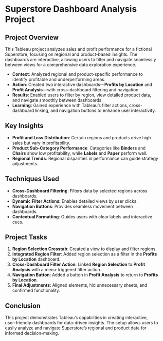 # Superstore Dashboard Analysis Project

## Project Overview
This Tableau project analyzes sales and profit performance for a fictional Superstore, focusing on regional and product-based insights. The dashboards are interactive, allowing users to filter and navigate seamlessly between views for a comprehensive data exploration experience.

- **Context**: Analyzed regional and product-specific performance to identify profitable and underperforming areas.
- **Action**: Created two interactive dashboards—**Profits by Location** and **Profit Analysis**—with cross-dashboard filtering and navigation.
- **Results**: Enabled users to filter by region, view detailed product data, and navigate smoothly between dashboards.
- **Learning**: Gained experience with Tableau’s filter actions, cross-dashboard linking, and navigation buttons to enhance user interactivity.

## Key Insights
- **Profit and Loss Distribution**: Certain regions and products drive high sales but vary in profitability.
- **Product Sub-Category Performance**: Categories like **Binders** and **Chairs** show low profitability, while **Labels** and **Paper** perform well.
- **Regional Trends**: Regional disparities in performance can guide strategy adjustments.

## Techniques Used
- **Cross-Dashboard Filtering**: Filters data by selected regions across dashboards.
- **Dynamic Filter Actions**: Enables detailed views by user clicks.
- **Navigation Buttons**: Provides seamless movement between dashboards.
- **Contextual Formatting**: Guides users with clear labels and interactive cues.

## Project Tasks
1. **Region Selection Crosstab**: Created a view to display and filter regions.
2. **Integrated Region Filter**: Added region selection as a filter in the **Profits by Location** dashboard.
3. **Cross-Dashboard Filter Action**: Linked **Region Selection** to **Profit Analysis** with a menu-triggered filter action.
4. **Navigation Button**: Added a button in **Profit Analysis** to return to **Profits by Location**.
5. **Final Adjustments**: Aligned elements, hid unnecessary sheets, and confirmed functionality.

## Conclusion
This project demonstrates Tableau’s capabilities in creating interactive, user-friendly dashboards for data-driven insights. The setup allows users to easily analyze and navigate Superstore’s regional and product data for informed decision-making.


